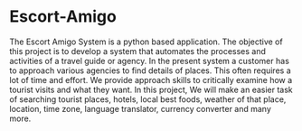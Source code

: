 # Escort-Amigo
The Escort Amigo System is a python based application. The objective of this project is to develop a system that automates the processes and activities of a travel guide or agency. In the present system a customer has to approach various agencies to find details of places. This often requires a lot of time and effort. We provide approach skills to critically examine how a tourist visits and what they want. In this project, We will make an easier task of searching tourist places, hotels, local best foods, weather of that place, location, time zone, language translator, currency converter and many more.
